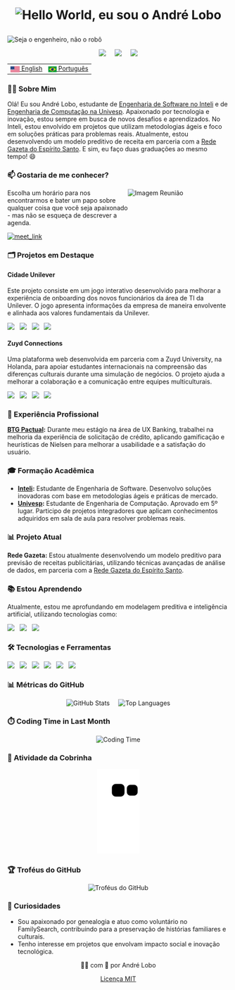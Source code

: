 <h1 align="center">
  <img src="**LINK_DO_BANNER_PERSONALIZADO**" alt="Hello World, eu sou o André Lobo" />
</h1>

## <h2 align="center">
  <img src="**LINK_DO_BANNER_CITACAO**" alt="Seja o engenheiro, não o robô" />
</h2>

<p align="center">
  <a href="https://www.linkedin.com/in/andre-lobo-dev/"><img src="https://img.shields.io/badge/linkedin-%230077B5.svg?&style=for-the-badge&logo=linkedin&logoColor=white" /></a>&nbsp;&nbsp;&nbsp;&nbsp;
  <a href="mailto:andre.paula@sou.inteli.edu.br"><img src="https://img.shields.io/badge/gmail-%23D14836.svg?&style=for-the-badge&logo=gmail&logoColor=white" /></a>&nbsp;&nbsp;&nbsp;&nbsp;
  <a href="https://github.com/AndreLobo1"><img src="https://img.shields.io/badge/github-%23121011.svg?&style=for-the-badge&logo=github&logoColor=white" /></a>
</p>

<table align="center">
  <tr>
    <td align="center"><a href="README.md"><img src="images/image (1).png" height="13" style="vertical-align:middle"> English</a></td>
    <td align="center"><a href="README_pt.md"><img src="images/image.png" height="13" style="vertical-align:middle"> Português</a></td>
  </tr>
</table>

### 🧑‍💻 Sobre Mim
Olá! Eu sou André Lobo, estudante de [Engenharia de Software no Inteli](https://www.inteli.edu.br/) e de [Engenharia de Computação na Univesp](https://univesp.br/). Apaixonado por tecnologia e inovação, estou sempre em busca de novos desafios e aprendizados. No Inteli, estou envolvido em projetos que utilizam metodologias ágeis e foco em soluções práticas para problemas reais. Atualmente, estou desenvolvendo um modelo preditivo de receita em parceria com a [Rede Gazeta do Espírito Santo](https://www.gazetaonline.com.br/). E sim, eu faço duas graduações ao mesmo tempo! 😄


### 📫 Gostaria de me conhecer?

<img align="right" src="images/andre_lobo.jpg" alt="Imagem Reunião" width="230" height="200">

Escolha um horário para nos encontrarmos e bater um papo sobre qualquer coisa que você seja apaixonado - mas não se esqueça de descrever a agenda.

<a href="**SEU_LINK_DO_GOOGLE_MEET**" target="_blank">
    <img width="498" alt="meet_link" src="https://user-images.githubusercontent.com/15426564/144297439-f530f383-e73e-41e0-9914-a9b7d3f432e5.png">
</a>

### 🗂️ Projetos em Destaque

#### **Cidade Unilever**
Este projeto consiste em um jogo interativo desenvolvido para melhorar a experiência de onboarding dos novos funcionários da área de TI da Unilever. O jogo apresenta informações da empresa de maneira envolvente e alinhada aos valores fundamentais da Unilever.

<p align="left">
  <img src="https://img.shields.io/badge/JavaScript-F7DF1E?style=for-the-badge&logo=javascript&logoColor=black" />&nbsp;&nbsp;
  <img src="https://img.shields.io/badge/Phaser-5A0FC8?style=for-the-badge&logo=phaser&logoColor=white" />&nbsp;&nbsp;
  <img src="https://img.shields.io/badge/Figma-F24E1E?style=for-the-badge&logo=figma&logoColor=white" />&nbsp;&nbsp;
  <img src="https://img.shields.io/badge/Node.js-339933?style=for-the-badge&logo=node-dot-js&logoColor=white" />
</p>

#### **Zuyd Connections**
Uma plataforma web desenvolvida em parceria com a Zuyd University, na Holanda, para apoiar estudantes internacionais na compreensão das diferenças culturais durante uma simulação de negócios. O projeto ajuda a melhorar a colaboração e a comunicação entre equipes multiculturais.

<p align="left">
  <img src="https://img.shields.io/badge/HTML5-E34F26?style=for-the-badge&logo=html5&logoColor=white" />&nbsp;&nbsp;
  <img src="https://img.shields.io/badge/CSS3-1572B6?style=for-the-badge&logo=css3&logoColor=white" />&nbsp;&nbsp;
  <img src="https://img.shields.io/badge/JavaScript-F7DF1E?style=for-the-badge&logo=javascript&logoColor=black" />&nbsp;&nbsp;
  <img src="https://img.shields.io/badge/Python-3776AB?style=for-the-badge&logo=python&logoColor=white" />
</p>

### 🏢 Experiência Profissional
**[BTG Pactual](https://www.btgpactual.com/):** Durante meu estágio na área de UX Banking, trabalhei na melhoria da experiência de solicitação de crédito, aplicando gamificação e heurísticas de Nielsen para melhorar a usabilidade e a satisfação do usuário.

### 🎓 Formação Acadêmica
- **[Inteli](https://www.inteli.edu.br/):** Estudante de Engenharia de Software. Desenvolvo soluções inovadoras com base em metodologias ágeis e práticas de mercado.
- **[Univesp](https://univesp.br/):** Estudante de Engenharia de Computação. Aprovado em 5º lugar. Participo de projetos integradores que aplicam conhecimentos adquiridos em sala de aula para resolver problemas reais.

### 📊 Projeto Atual
**Rede Gazeta:** Estou atualmente desenvolvendo um modelo preditivo para previsão de receitas publicitárias, utilizando técnicas avançadas de análise de dados, em parceria com a [Rede Gazeta do Espírito Santo](https://www.gazetaonline.com.br/).

### 📚 Estou Aprendendo
Atualmente, estou me aprofundando em modelagem preditiva e inteligência artificial, utilizando tecnologias como:

<p align="left">
  <img src="https://img.shields.io/badge/Python-3776AB?style=for-the-badge&logo=python&logoColor=white" />&nbsp;&nbsp;
  <img src="https://img.shields.io/badge/Pandas-150458?style=for-the-badge&logo=pandas&logoColor=white" />&nbsp;&nbsp;
  <img src="https://img.shields.io/badge/Numpy-013243?style=for-the-badge&logo=numpy&logoColor=white" />
</p>

### 🛠️ Tecnologias e Ferramentas
<p align="left">
  <img src="https://img.shields.io/badge/JavaScript-F7DF1E?style=for-the-badge&logo=javascript&logoColor=black" />&nbsp;&nbsp;
  <img src="https://img.shields.io/badge/Node.js-339933?style=for-the-badge&logo=node-dot-js&logoColor=white" />&nbsp;&nbsp;
  <img src="https://img.shields.io/badge/Phaser-5A0FC8?style=for-the-badge&logo=phaser&logoColor=white" />&nbsp;&nbsp;
  <img src="https://img.shields.io/badge/Figma-F24E1E?style=for-the-badge&logo=figma&logoColor=white" />&nbsp;&nbsp;
  <img src="https://img.shields.io/badge/HTML5-E34F26?style=for-the-badge&logo=html5&logoColor=white" />&nbsp;&nbsp;
  <img src="https://img.shields.io/badge/CSS3-1572B6?style=for-the-badge&logo=css3&logoColor=white" />
</p>

### 📊 Métricas do GitHub
<p align="center">
  <img src="https://github-readme-stats.vercel.app/api?username=AndreLobo1&show_icons=true&theme=dracula" alt="GitHub Stats" />&nbsp;&nbsp;&nbsp;&nbsp;
  <img src="https://github-readme-stats.vercel.app/api/top-langs/?username=AndreLobo1&layout=compact&theme=dracula" alt="Top Languages" />
</p>

### ⏱️ Coding Time in Last Month
<p align="center">
  <img src="https://wakatime.com/share/@andre_lobo/coding-time.svg" alt="Coding Time" />
</p>

### 🐍 Atividade da Cobrinha
<p align="center">
  <picture>
    <source media="(prefers-color-scheme: dark)" srcset="https://raw.githubusercontent.com/AndreLobo1/AndreLobo1/output/github-contribution-grid-snake-dark.svg">
    <source media="(prefers-color-scheme: light)" srcset="https://raw.githubusercontent.com/AndreLobo1/AndreLobo1/output/github-contribution-grid-snake.svg">
    <img alt="github contribution grid snake animation" src="https://raw.githubusercontent.com/AndreLobo1/AndreLobo1/output/github-contribution-grid-snake.svg">
  </picture>
</p>

### 🏆 Troféus do GitHub
<p align="center">
  <img src="https://github-profile-trophy.vercel.app/?username=AndreLobo1&theme=dracula" alt="Troféus do GitHub" />
</p>

### 🎉 Curiosidades
- Sou apaixonado por genealogia e atuo como voluntário no FamilySearch, contribuindo para a preservação de histórias familiares e culturais.
- Tenho interesse em projetos que envolvam impacto social e inovação tecnológica.

<p align="center">👨‍💻 com 💜 por André Lobo</p>

<p align="center">
  <a href="https://opensource.org/licenses/MIT">Licença MIT</a>
</p>
